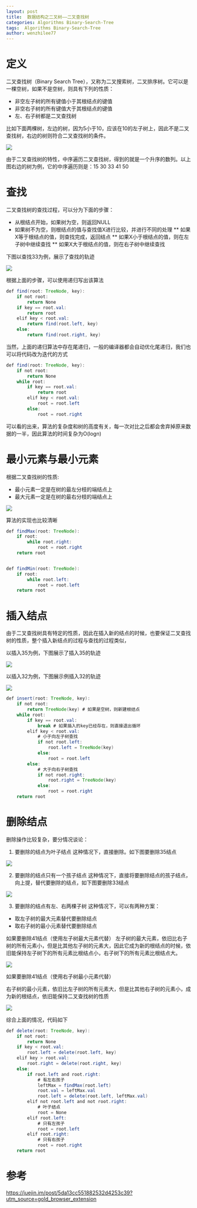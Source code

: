```yaml
---
layout: post
title:  数据结构之二叉树——二叉查找树
categories: Algorithms Binary-Search-Tree
tags:  Algorithms Binary-Search-Tree
author: wenzhilee77
---
```


# 定义
二叉查找树（Binary Search Tree），又称为二叉搜索树，二叉排序树。它可以是一棵空树，如果不是空树，则具有下列的性质：
* 非空左子树的所有键值小于其根结点的键值
* 非空右子树的所有键值大于其根结点的键值
* 左、右子树都是二叉查找树

比如下面两棵树，左边的树，因为5小于10，应该在10的左子树上，因此不是二叉查找树，右边的树则符合二叉查找树的条件。

![](/images/bst/image1.jpg)

由于二叉查找树的特性，中序遍历二叉查找树，得到的就是一个升序的数列。以上图右边的树为例，它的中序遍历则是：15 30 33 41 50

# 查找
二叉查找树的查找过程，可以分为下面的步骤：
* 从根结点开始，如果树为空，则返回NULL
* 如果树不为空，则根结点的值与查找值X进行比较，并进行不同的处理
  ** 如果X等于根结点的值，则查找完成，返回结点
  ** 如果X小于根结点的值，则在左子树中继续查找
  ** 如果X大于根结点的值，则在右子树中继续查找

下图以查找33为例，展示了查找的轨迹

![](/images/bst/image2.jpg)

根据上面的步骤，可以使用递归写出该算法
```java
def find(root: TreeNode, key):
    if not root:
        return None
    if key == root.val:
        return root
    elif key < root.val:
        return find(root.left, key)
    else:
        return find(root.right, key)

```
当然，上面的递归算法中存在尾递归，一般的编译器都会自动优化尾递归，我们也可以将代码改为迭代的方式
```java
def find(root: TreeNode, key):
    if not root:
        return None
    while root:
        if key == root.val:
            return root
        elif key < root.val:
            root = root.left
        else:
            root = root.right

```
可以看的出来，算法的复杂度和树的高度有关，每一次对比之后都会舍弃掉原来数据的一半，因此算法的时间复杂为O(logn)

# 最小元素与最小元素
根据二叉查找树的性质:
* 最小元素一定是在树的最左分枝的端结点上
* 最大元素一定是在树的最右分枝的端结点上

![](/images/bst/image3.jpg)

算法的实现也比较清晰
```java
def findMax(root: TreeNode):
    if root:
        while root.right:
            root = root.right
    return root


def findMin(root: TreeNode):
    if root:
        while root.left:
            root = root.left
    return root

```

# 插入结点
由于二叉查找树具有特定的性质，因此在插入新的结点的时候，也要保证二叉查找树的性质，整个插入新结点的过程与查找的过程类似，

以插入35为例，下图展示了插入35的轨迹

![](/images/bst/image4.jpg)

以插入32为例，下图展示例插入32的轨迹

![](/images/bst/image5.jpg)

```java
def insert(root: TreeNode, key):
    if not root:
        return TreeNode(key) # 如果是空树，则新建根结点
    while root:
        if key == root.val:
            break # 如果插入的key已经存在，则直接退出循环
        elif key < root.val:
            # 小于向左子树查找
            if not root.left:
                root.left = TreeNode(key)
            else:
                root = root.left
        else:
            # 大于向右子树查找
            if not root.right:
                root.right = TreeNode(key)
            else:
                root = root.right
    return root

```

# 删除结点
删除操作比较复杂，要分情况谈论：
1. 要删除的结点为叶子结点
这种情况下，直接删除。如下图要删除35结点

![](/images/bst/image6.jpg)

2. 要删除的结点只有一个孩子结点
这种情况下，直接将要删除结点的孩子结点，向上提，替代要删除的结点，如下图要删除33结点

![](/images/bst/image7.jpg)

3. 要删除的结点有左、右两棵子树
这种情况下，可以有两种方案：
* 取左子树的最大元素替代要删除结点
* 取右子树的最小元素替代要删除结点

如果要删除41结点（使用左子树最大元素代替）
左子树的最大元素，依旧比右子树的所有元素小，但是比其他左子树的元素大，因此它成为新的根结点的时候，依旧能保持左子树下的所有元素比根结点小，右子树下的所有元素比根结点大。

![](/images/bst/image8.jpg)

如果要删除41结点（使用右子树最小元素代替）

右子树的最小元素，依旧比左子树的所有元素大，但是比其他右子树的元素小，成为新的根结点，依旧能保持二叉查找树的性质

![](/images/bst/image9.jpg)

综合上面的情况，代码如下
```java
def delete(root: TreeNode, key):
    if not root:
        return None
    if key < root.val:
        root.left = delete(root.left, key)
    elif key > root.val:
        root.right = delete(root.right, key)
    else:
        if root.left and root.right:
            # 有左右孩子
            leftMax = findMax(root.left)
            root.val = leftMax.val
            root.left = delete(root.left, leftMax.val)
        elif not root.left and not root.right:
            # 叶子结点
            root = None
        elif root.left:
            # 只有左孩子
            root = root.left
        elif root.right:
            # 只有右孩子
            root = root.right
    return root

```


# 参考

https://juejin.im/post/5da13cc551882532d4253c39?utm_source=gold_browser_extension